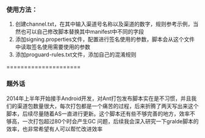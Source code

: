 
### 使用方法：
1. 创建channel.txt，在其中输入渠道号名称以及渠道的数字，规则参考示例，当然也可以自己修改脚本替换其中manifest中不同的字段
2. 添加signing.properties文件，配置进行签名使用的参数，脚本会从这个文件中读取签名使用需要使用的参数
3. 添加proguard-rules.txt文件，添加自己的混淆规则

=====================
### 题外话

2014年上半年开始接手Android开发，对Ant打包发布脚本实在是不习惯，并且我们的渠道包数量很大，每次打包都是一个痛苦的过程，后来折腾了两天写出来这个脚本，后续尽量随着AS一直进行更新。这个脚本还有些不够完善的地方，效率不够高，一次打包超过80个时会产生GC 问题，后续我会深入研究一下gralde脚本的效率，也非常希望有人可以帮忙改进效率
